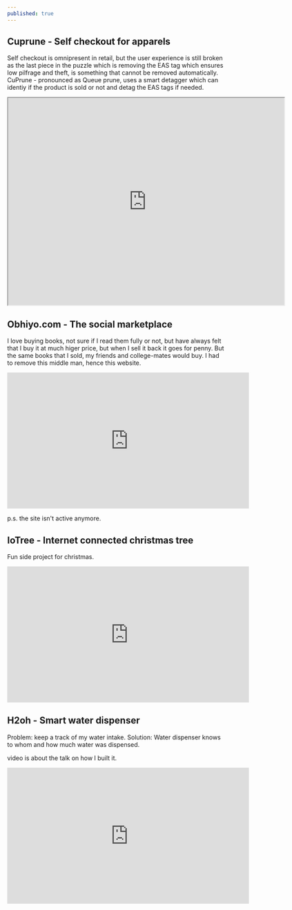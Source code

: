 ```yaml
---
published: true
---
```


## Cuprune - Self checkout for apparels

Self checkout is omnipresent in retail, but the user experience is still broken as the last piece in the puzzle which is removing the EAS tag which ensures low pilfrage and theft, is something that cannot be removed automatically. 
CuPrune - pronounced as Queue prune, uses a smart detagger which can identiy if the product is sold or not and detag the EAS tags if needed. 

<iframe src="https://drive.google.com/file/d/1Y0YE7UWIKquwWG4sxqqu_HgPJNCsKMe2/preview" width="640" height="480"></iframe>

## Obhiyo.com - The social marketplace

I love buying books, not sure if I read them fully or not, but have always felt that I buy it at much higer price, but when I sell it back it goes for penny. But the same books that I sold, my friends and college-mates would buy. I had to remove this middle man, hence this website.

<iframe width="560" height="315" src="https://www.youtube.com/embed/IUtkkJ5acc8" frameborder="0" allow="accelerometer; autoplay; encrypted-media; gyroscope; picture-in-picture"></iframe>

p.s. the site isn't active anymore.

## IoTree - Internet connected christmas tree

Fun side project for christmas.

<iframe width="560" height="315" src="https://www.youtube.com/embed/VGwMRmFhcXc" frameborder="0" allow="accelerometer; autoplay; encrypted-media; gyroscope; picture-in-picture"></iframe>


## H2oh - Smart water dispenser

Problem: keep a track of my water intake.
Solution: Water dispenser knows to whom and how much water was dispensed.

video is about the talk on how I built it.

<iframe width="560" height="315" src="https://www.youtube.com/embed/kxJE2K1CeUo" frameborder="0" allow="accelerometer; autoplay; encrypted-media; gyroscope; picture-in-picture" allowfullscreen></iframe>

